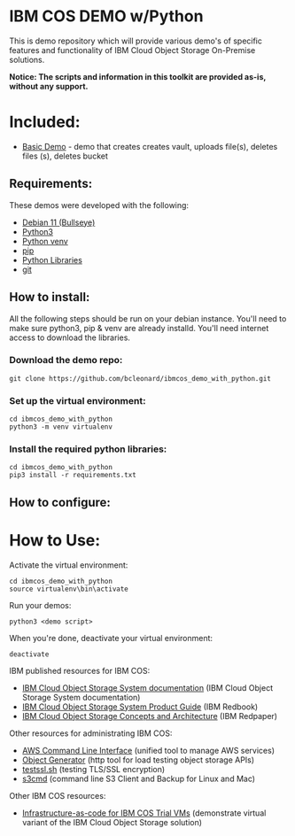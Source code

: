 # IBM COS DEMO w/Python
This is demo repository which will provide various demo's of specific features and functionality of IBM Cloud Object Storage On-Premise solutions.

**Notice:  The scripts and information in this toolkit are provided as-is, without any support.**

# Included:
* [Basic Demo](s3_demo_basic.py) - demo that creates creates vault, uploads file(s), deletes files (s), deletes bucket

## Requirements:
These demos were developed with the following:

* [Debian 11 (Bullseye)](https://wiki.debian.org/DebianBullseye)
* [Python3](https://www.python.org/)
* [Python venv](https://docs.python.org/3/library/venv.html)
* [pip](https://pypi.org/project/pip/)
* [Python Libraries](requirements.txt)
* [git](https://git-scm.com/)

## How to install:
All the following steps should be run on your debian instance.  You'll need to make sure python3, pip & venv are already installd.  You'll need internet access to download the libraries.

### Download the demo repo:
```
git clone https://github.com/bcleonard/ibmcos_demo_with_python.git
```

### Set up the virtual environment:
```
cd ibmcos_demo_with_python
python3 -m venv virtualenv
```

### Install the required python libraries:
```
cd ibmcos_demo_with_python
pip3 install -r requirements.txt
```

## How to configure:

# How to Use:

Activate the virtual environment:
```
cd ibmcos_demo_with_python
source virtualenv\bin\activate
```

Run your demos:
```
python3 <demo script>
```

When you're done, deactivate your virtual environment:
```
deactivate
```

IBM published resources for IBM COS:
* [IBM Cloud Object Storage System documentation](https://www.ibm.com/support/knowledgecenter/en/STXNRM) (IBM Cloud Object Storage System documentation)
* [IBM Cloud Object Storage System Product Guide](https://www.redbooks.ibm.com/abstracts/sg248439.html) (IBM Redbook)
* [IBM Cloud Object Storage Concepts and Architecture](https://www.redbooks.ibm.com/abstracts/redp5537.html) (IBM Redpaper)

Other resources for administrating IBM COS:
* [AWS Command Line Interface](https://aws.amazon.com/cli/) (unified tool to manage AWS services)
* [Object Generator](https://github.com/IBM/og) (http tool for load testing object storage APIs)
* [testssl.sh](https://testssl.sh/) (testing TLS/SSL encryption)
* [s3cmd](https://s3tools.org/s3cmd) (command line S3 Client and Backup for Linux and Mac)

Other IBM COS resources:
* [Infrastructure-as-code for IBM COS Trial VMs](https://github.com/hseipp/ibm-cos-vm-iac) (demonstrate virtual variant of the IBM Cloud Object Storage solution)

